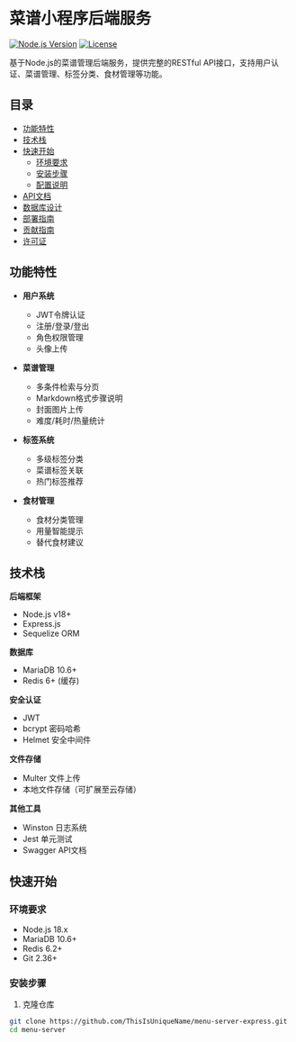 # 菜谱小程序后端服务

[![Node.js Version](https://img.shields.io/badge/node-%3E%3D16.x-brightgreen)](https://nodejs.org/)
[![License](https://img.shields.io/badge/license-MIT-blue.svg)](LICENSE)

基于Node.js的菜谱管理后端服务，提供完整的RESTful API接口，支持用户认证、菜谱管理、标签分类、食材管理等功能。

## 目录

- [功能特性](#功能特性)
- [技术栈](#技术栈)
- [快速开始](#快速开始)
  - [环境要求](#环境要求)
  - [安装步骤](#安装步骤)
  - [配置说明](#配置说明)
- [API文档](#api文档)
- [数据库设计](#数据库设计)
- [部署指南](#部署指南)
- [贡献指南](#贡献指南)
- [许可证](#许可证)

## 功能特性

- ​**用户系统**
  - JWT令牌认证
  - 注册/登录/登出
  - 角色权限管理
  - 头像上传
  
- ​**菜谱管理**
  - 多条件检索与分页
  - Markdown格式步骤说明
  - 封面图片上传
  - 难度/耗时/热量统计
  
- ​**标签系统**
  - 多级标签分类
  - 菜谱标签关联
  - 热门标签推荐
  
- ​**食材管理**
  - 食材分类管理
  - 用量智能提示
  - 替代食材建议

## 技术栈

**后端框架**
- Node.js v18+
- Express.js
- Sequelize ORM

**数据库**
- MariaDB 10.6+
- Redis 6+ (缓存)

**安全认证**
- JWT
- bcrypt 密码哈希
- Helmet 安全中间件

**文件存储**
- Multer 文件上传
- 本地文件存储（可扩展至云存储）

**其他工具**
- Winston 日志系统
- Jest 单元测试
- Swagger API文档

## 快速开始

### 环境要求
- Node.js 18.x
- MariaDB 10.6+
- Redis 6.2+
- Git 2.36+

### 安装步骤

1. 克隆仓库
```bash
git clone https://github.com/ThisIsUniqueName/menu-server-express.git
cd menu-server